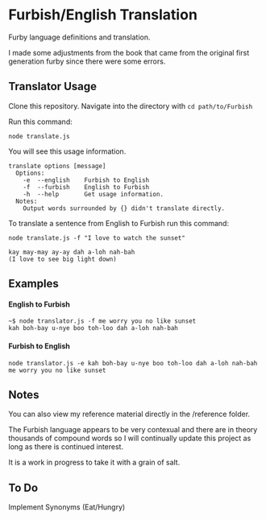 # Furbish/English Translation
Furby language definitions and translation.

I made some adjustments from the book that came from the original first generation furby since there were some errors.

## Translator Usage
Clone this repository.
Navigate into the directory with `cd path/to/Furbish`

Run this command:
```
node translate.js
```
You will see this usage information.
```
translate options [message]
  Options:
    -e  --english    Furbish to English
    -f  --furbish    English to Furbish
    -h  --help       Get usage information.
  Notes:
    Output words surrounded by {} didn't translate directly.
```
To translate a sentence from English to Furbish run this command:
```
node translate.js -f "I love to watch the sunset"
```
```
kay may-may ay-ay dah a-loh nah-bah
(I love to see big light down)
```

## Examples
#### English to Furbish
```
~$ node translator.js -f me worry you no like sunset
kah boh-bay u-nye boo toh-loo dah a-loh nah-bah
```
#### Furbish to English
```
node translator.js -e kah boh-bay u-nye boo toh-loo dah a-loh nah-bah
me worry you no like sunset
```

## Notes
You can also view my reference material directly in the /reference folder.

The Furbish language appears to be very contexual and there are in theory thousands of compound words so I will continually update this project as long as there is continued interest.

It is a work in progress to take it with a grain of salt.

## To Do
Implement Synonyms (Eat/Hungry)
